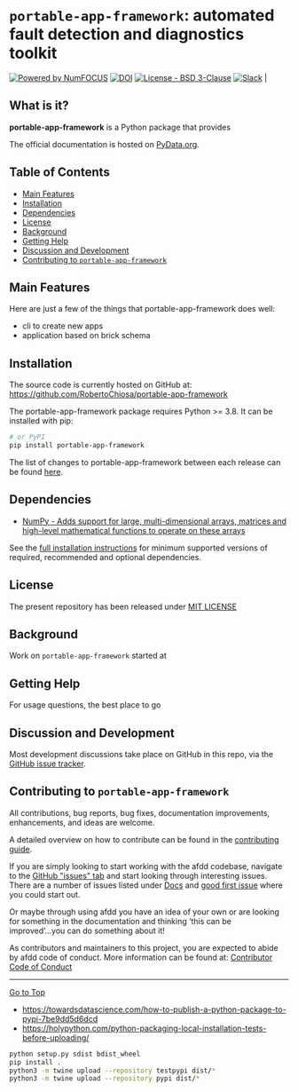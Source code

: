 # `portable-app-framework`: automated fault detection and diagnostics toolkit

[![Powered by NumFOCUS](https://img.shields.io/badge/powered%20by-BAEDALAB-orange.svg?style=flat&colorA=E1523D&colorB=007D8A)](https://numfocus.org) [![DOI](https://zenodo.org/badge/DOI/10.5281/zenodo.3509134.svg)](https://doi.org/10.5281/zenodo.3509134) [![License - BSD 3-Clause](https://img.shields.io/pypi/l/afdd.svg)](https://github.com/RobertoChiosa/afdd/blob/main/LICENSE) [![Slack](https://img.shields.io/badge/join_Slack-information-brightgreen.svg?logo=slack)](https://afdd.pydata.org/docs/dev/development/community.html?highlight=slack#community-slack) |

## What is it?

**portable-app-framework** is a Python package that provides

The official documentation is hosted
on [PyData.org](https://portable-app-framework.pydata.org/portable-app-framework-docs/stable/).

## Table of Contents

- [Main Features](#main-features)
- [Installation](#installation)
- [Dependencies](#dependencies)
- [License](#license)
- [Background](#background)
- [Getting Help](#getting-help)
- [Discussion and Development](#discussion-and-development)
- [Contributing to `portable-app-framework`](#contributing-to-portable-app-framework)

## Main Features

Here are just a few of the things that portable-app-framework does well:

- cli to create new apps
- application based on brick schema

## Installation

The source code is currently hosted on GitHub at:
https://github.com/RobertoChiosa/portable-app-framework

The portable-app-framework package requires Python >= 3.8. It can be installed with pip:

```sh
# or PyPI
pip install portable-app-framework
```

The list of changes to portable-app-framework between each release can be found
[here](https://github.com/RobertoChiosa/portable-app-framework/CHANGELOG.md).

## Dependencies

- [NumPy - Adds support for large, multi-dimensional arrays, matrices and high-level mathematical functions to operate on these arrays](https://www.numpy.org)

See
the [full installation instructions](https://portable-app-framework.pydata.org/portable-app-framework-docs/stable/install.html#dependencies)
for
minimum supported versions of required, recommended and optional dependencies.

## License

The present repository has been released under [MIT LICENSE](LICENSE)

## Background

Work on ``portable-app-framework`` started at

## Getting Help

For usage questions, the best place to go

## Discussion and Development

Most development discussions take place on GitHub in this repo, via
the [GitHub issue tracker](https://github.com/RobertoChiosa/portable-app-framework/issues).

## Contributing to `portable-app-framework`

[//]: # ([![Open Source Helpers]&#40;https://www.codetriage.com/RobertoChiosa/afdd/badges/users.svg&#41;]&#40;https://www.codetriage.com/RobertoChiosa/afdd&#41;)

All contributions, bug reports, bug fixes, documentation improvements, enhancements, and ideas are welcome.

A detailed overview on how to contribute can be found in
the [contributing guide](https://github.com/RobertoChiosa/portable-app-framework/blob/main/CONTRIBUTING.md).

If you are simply looking to start working with the afdd codebase, navigate to
the [GitHub "issues" tab](https://github.com/RobertoChiosa/portable-app-framework/issues) and start looking through
interesting
issues.
There are a number of issues listed
under [Docs](https://github.com/RobertoChiosa/portable-app-framework/issues?labels=Docs&sort=updated&state=open)
and [good first issue](https://github.com/RobertoChiosa/portable-app-framework/issues?labels=good+first+issue&sort=updated&state=open)
where you could start out.

Or maybe through using afdd you have an idea of your own or are looking for something in the documentation and
thinking ‘this can be improved’...you can do something about it!

As contributors and maintainers to this project, you are expected to abide by afdd code of conduct. More information
can be found
at: [Contributor Code of Conduct](https://github.com/RobertoChiosa/portable-app-framework/blob/main/CODE_OF_CONDUCT.md)

<hr>

[Go to Top](#table-of-contents)

* https://towardsdatascience.com/how-to-publish-a-python-package-to-pypi-7be9dd5d6dcd
* https://holypython.com/python-packaging-local-installation-tests-before-uploading/

```bash
python setup.py sdist bdist_wheel
pip install .
python3 -m twine upload --repository testpypi dist/*
python3 -m twine upload --repository pypi dist/*
```
